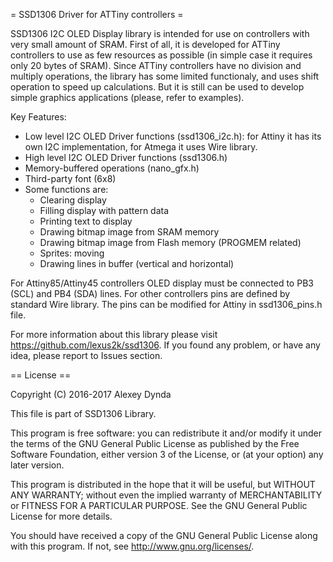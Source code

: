 = SSD1306 Driver for ATTiny controllers =

SSD1306 I2C OLED Display library is intended for use on controllers
with very small amount of SRAM. First of all, it is developed for ATTiny
controllers to use as few resources as possible (in simple case it requires
only 20 bytes of SRAM). Since ATTiny controllers have no division and multiply
operations, the library has some limited functionaly, and uses shift operation
to speed up calculations. But it is still can be used to develop simple graphics
applications (please, refer to examples).

Key Features:

 * Low level I2C OLED Driver functions (ssd1306_i2c.h): for Attiny it has its own I2C implementation, for Atmega it uses Wire library.
 * High level I2C OLED Driver functions (ssd1306.h)
 * Memory-buffered operations (nano_gfx.h)
 * Third-party font (6x8)
 * Some functions are:
   * Clearing display
   * Filling display with pattern data
   * Printing text to display
   * Drawing bitmap image from SRAM memory
   * Drawing bitmap image from Flash memory (PROGMEM related)
   * Sprites: moving
   * Drawing lines in buffer (vertical and horizontal)

For Attiny85/Attiny45 controllers OLED display must be connected to
PB3 (SCL) and PB4 (SDA) lines. For other controllers pins
are defined by standard Wire library. The pins
can be modified for Attiny in ssd1306_pins.h file.

For more information about this library please visit
https://github.com/lexus2k/ssd1306.
If you found any problem, or have any idea, please report to Issues section.

== License ==

Copyright (C) 2016-2017 Alexey Dynda

This file is part of SSD1306 Library.

This program is free software: you can redistribute it and/or modify
it under the terms of the GNU General Public License as published by
the Free Software Foundation, either version 3 of the License, or
(at your option) any later version.

This program is distributed in the hope that it will be useful,
but WITHOUT ANY WARRANTY; without even the implied warranty of
MERCHANTABILITY or FITNESS FOR A PARTICULAR PURPOSE.  See the
GNU General Public License for more details.

You should have received a copy of the GNU General Public License
along with this program.  If not, see <http://www.gnu.org/licenses/>.

